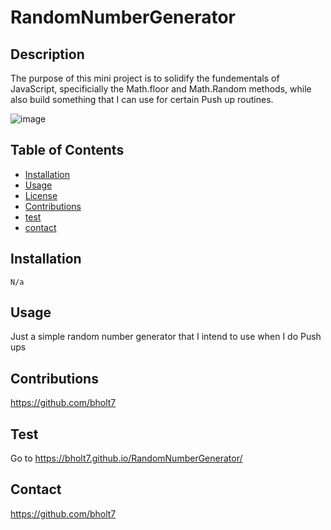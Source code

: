 # RandomNumberGenerator

## Description
The purpose of this mini project is to solidify the fundementals of JavaScript, specificially the Math.floor and Math.Random methods, while also build something that I can use for certain Push up routines.

![image](https://user-images.githubusercontent.com/95454993/169616983-e1676f08-741d-4bf0-91fc-798052fb92b8.png)

## Table of Contents
  * [Installation](#Installation)
  * [Usage](#Usage)
  * [License](#License)
  * [Contributions](#Contributions)
  * [test](#Test)
  * [contact](#Contact)

  ## Installation
    N/a

  ## Usage
  Just a simple random number generator that I intend to use when I do Push ups

  
  

  ## Contributions
  https://github.com/bholt7

  ## Test
   Go to https://bholt7.github.io/RandomNumberGenerator/

  ## Contact
 https://github.com/bholt7 
